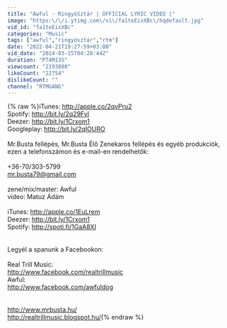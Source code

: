 ```yaml
---
title: "Awful - RingyóSztár | OFFICIAL LYRIC VIDEO |"
image: "https:\/\/i.ytimg.com\/vi\/fa1teEixXBc\/hqdefault.jpg"
vid_id: "fa1teEixXBc"
categories: "Music"
tags: ["awful","ringyósztár","rtm"]
date: "2022-04-21T19:27:59+03:00"
vid_date: "2014-03-15T04:28:44Z"
duration: "PT4M13S"
viewcount: "2193880"
likeCount: "22754"
dislikeCount: ""
channel: "RTMGANG"
---
```

{% raw %}iTunes: <a rel="nofollow" target="blank" href="http://apple.co/2qvPru2">http://apple.co/2qvPru2</a><br />Spotify: <a rel="nofollow" target="blank" href="http://bit.ly/2q29Fvl">http://bit.ly/2q29Fvl</a><br />Deezer: <a rel="nofollow" target="blank" href="http://bit.ly/1Crxom1">http://bit.ly/1Crxom1</a><br />Googleplay: <a rel="nofollow" target="blank" href="http://bit.ly/2qIOURO">http://bit.ly/2qIOURO</a><br /><br />Mr.Busta fellépés, Mr.Busta Élő Zenekaros fellépés és egyéb produkciók, ezen a telefonszámon és e-mail-en rendelhetők:<br /><br />+36-70/303-5799<br />mr.busta79@gmail.com<br /><br />zene/mix/master: Awful<br />video: Matuz Ádám<br /><br />iTunes: <a rel="nofollow" target="blank" href="http://apple.co/1EuLrem">http://apple.co/1EuLrem</a> <br />Deezer: <a rel="nofollow" target="blank" href="http://bit.ly/1Crxom1">http://bit.ly/1Crxom1</a> <br />Spotify: <a rel="nofollow" target="blank" href="http://spoti.fi/1GaA8XI">http://spoti.fi/1GaA8XI</a> <br /><br /><br />Legyél a spanunk a Facebookon:<br /><br />Real Trill Music:<br /><a rel="nofollow" target="blank" href="http://www.facebook.com/realtrillmusic">http://www.facebook.com/realtrillmusic</a><br />Awful:<br /><a rel="nofollow" target="blank" href="http://www.facebook.com/awfuldog">http://www.facebook.com/awfuldog</a><br /><br /><br /><a rel="nofollow" target="blank" href="http://www.mrbusta.hu/">http://www.mrbusta.hu/</a><br /><a rel="nofollow" target="blank" href="http://realtrillmusic.blogspot.hu/">http://realtrillmusic.blogspot.hu/</a>{% endraw %}
